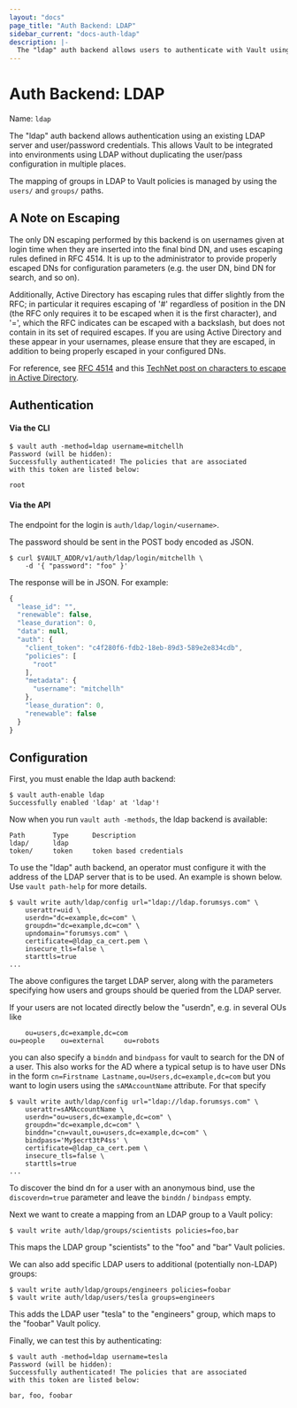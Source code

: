 ```yaml
---
layout: "docs"
page_title: "Auth Backend: LDAP"
sidebar_current: "docs-auth-ldap"
description: |-
  The "ldap" auth backend allows users to authenticate with Vault using LDAP credentials.
---
```


# Auth Backend: LDAP

Name: `ldap`

The "ldap" auth backend allows authentication using an existing LDAP
server and user/password credentials. This allows Vault to be integrated
into environments using LDAP without duplicating the user/pass configuration
in multiple places.

The mapping of groups in LDAP to Vault policies is managed by using the
`users/` and `groups/` paths.

## A Note on Escaping

The only DN escaping performed by this backend is on usernames given at login
time when they are inserted into the final bind DN, and uses escaping rules
defined in RFC 4514. It is up to the administrator to provide properly escaped
DNs for configuration parameters (e.g. the user DN, bind DN for search, and so
on).

Additionally, Active Directory has escaping rules that differ slightly from the
RFC; in particular it requires escaping of '#' regardless of position in the DN
(the RFC only requires it to be escaped when it is the first character), and
'=', which the RFC indicates can be escaped with a backslash, but does not
contain in its set of required escapes. If you are using Active Directory and
these appear in your usernames, please ensure that they are escaped, in
addition to being properly escaped in your configured DNs.

For reference, see [RFC 4514](https://www.ietf.org/rfc/rfc4514.txt) and this
[TechNet post on characters to escape in Active
Directory](http://social.technet.microsoft.com/wiki/contents/articles/5312.active-directory-characters-to-escape.aspx).

## Authentication

#### Via the CLI

```
$ vault auth -method=ldap username=mitchellh
Password (will be hidden):
Successfully authenticated! The policies that are associated
with this token are listed below:

root
```

#### Via the API

The endpoint for the login is `auth/ldap/login/<username>`.

The password should be sent in the POST body encoded as JSON.

```shell
$ curl $VAULT_ADDR/v1/auth/ldap/login/mitchellh \
    -d '{ "password": "foo" }'
```

The response will be in JSON. For example:

```javascript
{
  "lease_id": "",
  "renewable": false,
  "lease_duration": 0,
  "data": null,
  "auth": {
    "client_token": "c4f280f6-fdb2-18eb-89d3-589e2e834cdb",
    "policies": [
      "root"
    ],
    "metadata": {
      "username": "mitchellh"
    },
    "lease_duration": 0,
    "renewable": false
  }
}
```

## Configuration

First, you must enable the ldap auth backend:

```
$ vault auth-enable ldap
Successfully enabled 'ldap' at 'ldap'!
```

Now when you run `vault auth -methods`, the ldap backend is available:

```
Path       Type      Description
ldap/      ldap
token/     token     token based credentials
```

To use the "ldap" auth backend, an operator must configure it with
the address of the LDAP server that is to be used. An example is shown below.
Use `vault path-help` for more details.

```
$ vault write auth/ldap/config url="ldap://ldap.forumsys.com" \
    userattr=uid \
    userdn="dc=example,dc=com" \
    groupdn="dc=example,dc=com" \
    upndomain="forumsys.com" \
    certificate=@ldap_ca_cert.pem \
    insecure_tls=false \
    starttls=true
...
```

The above configures the target LDAP server, along with the parameters
specifying how users and groups should be queried from the LDAP server.

If your users are not located directly below the "userdn", e.g. in several
OUs like
```
    ou=users,dc=example,dc=com
ou=people    ou=external     ou=robots
```
you can also specify a `binddn` and `bindpass` for vault to search for the DN
of a user. This also works for the AD where a typical setup is to have user
DNs in the form `cn=Firstname Lastname,ou=Users,dc=example,dc=com` but you
want to login users using the `sAMAccountName` attribute. For that specify
```
$ vault write auth/ldap/config url="ldap://ldap.forumsys.com" \
    userattr=sAMAccountName \
    userdn="ou=users,dc=example,dc=com" \
    groupdn="dc=example,dc=com" \
    binddn="cn=vault,ou=users,dc=example,dc=com" \
    bindpass='My$ecrt3tP4ss' \
    certificate=@ldap_ca_cert.pem \
    insecure_tls=false \
    starttls=true
...
```
To discover the bind dn for a user with an anonymous bind, use the `discoverdn=true`
parameter and leave the `binddn` / `bindpass` empty.

Next we want to create a mapping from an LDAP group to a Vault policy:

```
$ vault write auth/ldap/groups/scientists policies=foo,bar
```

This maps the LDAP group "scientists" to the "foo" and "bar" Vault policies.

We can also add specific LDAP users to additional (potentially non-LDAP) groups:

```
$ vault write auth/ldap/groups/engineers policies=foobar
$ vault write auth/ldap/users/tesla groups=engineers
```

This adds the LDAP user "tesla" to the "engineers" group, which maps to
the "foobar" Vault policy.

Finally, we can test this by authenticating:

```
$ vault auth -method=ldap username=tesla
Password (will be hidden):
Successfully authenticated! The policies that are associated
with this token are listed below:

bar, foo, foobar
```

